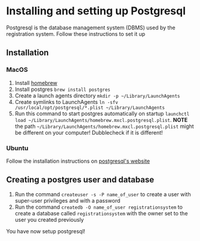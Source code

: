 # Installing and setting up Postgresql

Postgresql is the database management system (DBMS) used by the registration system. Follow these instructions to set it up

## Installation

### MacOS

1. Install [homebrew](http://brew.sh)
2. Install postgres `brew install postgres`
3. Create a launch agents directory `mkdir -p ~/Library/LaunchAgents`
4. Create symlinks to LaunchAgents `ln -sfv /usr/local/opt/postgresql/*.plist ~/Library/LaunchAgents`
5. Run this command to start postgres automatically on startup `launchctl load ~/Library/LaunchAgents/homebrew.mxcl.postgresql.plist`. 
**NOTE** the path `~/Library/LaunchAgents/homebrew.mxcl.postgresql.plist` might be different on your computer! Dubblecheck if it is different!

### Ubuntu

Follow the installation instructions on [postgresql's website](https://www.postgresql.org/download/linux/ubuntu/)

## Creating a postgres user and database

1. Run the command `createuser -s -P name_of_user` to create a user with super-user privileges and with a password
2. Run the command `createdb -O name_of_user registrationsystem` to create a database called `registrationsystem` with the owner set to the user you created previously

You have now setup postgresql!
